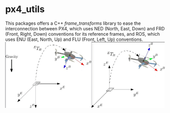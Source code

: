 # px4_utils

This packages offers a C++ *frame_transforms* library to ease the interconnection between PX4, which uses NED (North, East, Down) and FRD (Front, Right, Down) conventions for its reference frames, and ROS, which uses ENU (East, North, Up) and FLU (Front, Left, Up) conventions.
![ref_frames](docs/ref_frames.png)

